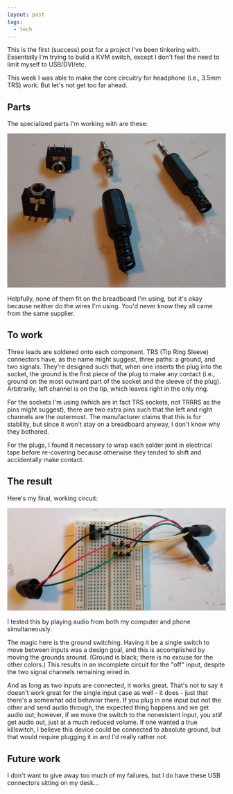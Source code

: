 ```yaml
---
layout: post
tags:
  - tech
---
```


This is the first (success) post for a project I've been tinkering with.
Essentially I'm trying to build a KVM switch, except I don't feel the need to
limit myself to USB/DVI/etc.

This week I was able to make the core circuitry for headphone (i.e., 3.5mm
TRS) work.  But let's not get too far ahead.

## Parts

The specialized parts I'm working with are these:

![3.5mm plug and socket components](/assets/2016-09-25-contestants.jpg)

Helpfully, none of them fit on the breadboard I'm using, but it's okay because
neither do the wires I'm using.  You'd never know they all came from the same
supplier.

## To work

Three leads are soldered onto each component.  TRS (Tip Ring Sleeve)
connectors have, as the name might suggest, three paths: a ground, and two
signals.  They're designed such that, when one inserts the plug into the
socket, the ground is the first piece of the plug to make any contact (i.e.,
ground on the most outward part of the socket and the sleeve of the plug).
Arbitrarily, left channel is on the tip, which leaves right in the only ring.

For the sockets I'm using (which are in fact TRS sockets, not TRRRS as the
pins might suggest), there are two extra pins such that the left and right
channels are the outermost.  The manufacturer claims that this is for
stability, but since it won't stay on a breadboard anyway, I don't know why
they bothered.

For the plugs, I found it necessary to wrap each solder joint in electrical
tape before re-covering because otherwise they tended to shift and
accidentally make contact.

## The result

Here's my final, working circuit:

![Flawless, masterful creation](/assets/2016-09-25-product.jpg)

I tested this by playing audio from both my computer and phone
simultaneously.

The magic here is the ground switching.  Having it be a single switch to move
between inputs was a design goal, and this is accomplished by moving the
grounds around.  (Ground is black; there is no excuse for the other colors.)
This results in an incomplete circuit for the "off" input, despite the two
signal channels remaining wired in.

And as long as two inputs are connected, it works great.  That's not to say it
doesn't work great for the single input case as well - it does - just that
there's a somewhat odd behavior there.  If you plug in one input but not the
other and send audio through, the expected thing happens and we get audio out;
however, if we move the switch to the nonexistent input, you *still* get audio
out, just at a much reduced volume.  If one wanted a true killswitch, I
believe this device could be connected to absolute ground, but that would
require plugging it in and I'd really rather not.

## Future work

I don't want to give away too much of my failures, but I do have these USB
connectors sitting on my desk...
